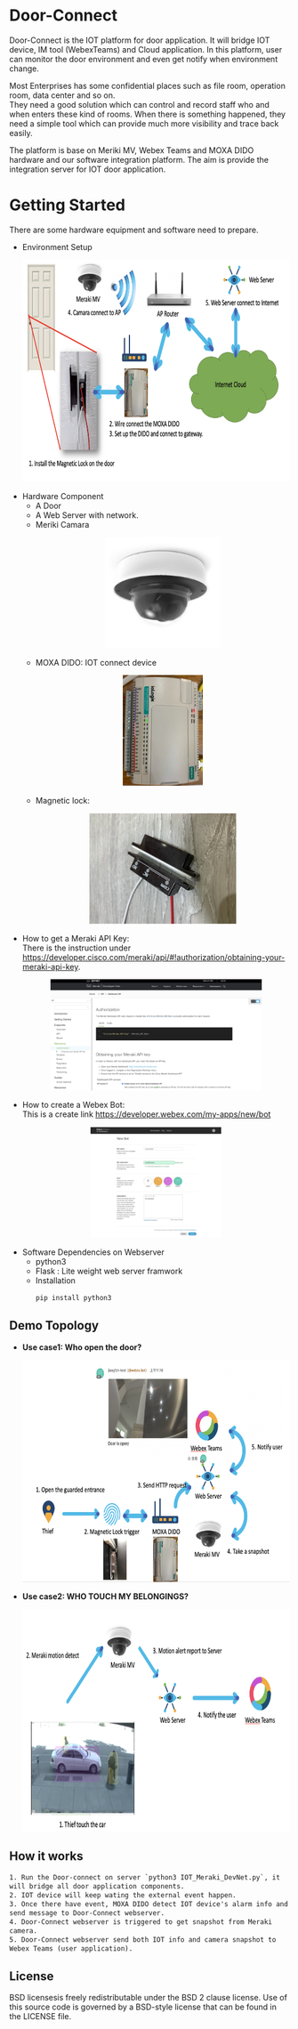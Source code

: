 Door-Connect
=====
Door-Connect is the IOT platform for door application.
It will bridge IOT device, IM tool (WebexTeams) and Cloud application.
In this platform, user can monitor the door environment and even get notify when environment change.

Most Enterprises has some confidential places such as file room, operation room, data center and so on. <br />
They need a good solution which can control and record staff who and when enters these kind of rooms. When there is something happened, they need a simple tool which can provide much more visibility and trace back easily.

The platform is base on Meriki MV, Webex Teams and MOXA DIDO hardware and our software integration platform.
The aim is provide the integration server for IOT door application.

# Getting Started
There are some hardware equipment and software need to prepare.
* Environment Setup
    <p align=center>
    <img src="docs/environment.png" alt="env" height=400px>
    </p>
* Hardware Component
    * A Door
    * A Web Server with network.
    *  Meriki Camara
        <p align=center>
        <img src="docs/meraki_mv.png" alt="Meriki Camara" height=200px>
        </p>
    *  MOXA DIDO: IOT connect device
        <p align=center>
        <img src="docs/moxa_dido.png" alt="iot switch" height=200px>
        </p>
    *  Magnetic lock:
        <p align=center>
        <img src="docs/magnetic_lock.png" alt="Magnetic Lock" height=200px>
        </p>
* How to get a Meraki API Key:<br/>
 There is the instruction under https://developer.cisco.com/meraki/api/#!authorization/obtaining-your-meraki-api-key.
    <p align=center>
        <img src="docs/GetmerakiAPIkey.png" alt="Magnetic Lock" height=200px>
    </p>
* How to create a Webex Bot:<br/>
 This is a create link https://developer.webex.com/my-apps/new/bot
    <p align=center>
        <img src="docs/CreateWebexBox.png" alt="Magnetic Lock" height=200px>
    </p>
* Software Dependencies on Webserver
    * python3 
    * Flask : Lite weight web server framwork
    * Installation
        ```bash
        pip install python3
        ```
## Demo Topology
* **Use case1: Who open the door?**
    <p align=center>
    <img src="docs/usercase1.png" alt="usercase1" height=400px>
    </p>
* **Use case2: WHO TOUCH MY BELONGINGS?**
    <p align=center>
    <img src="docs/usercase2.png" alt="usercase2" height=400px>
    </p>
## How it works
    1. Run the Door-connect on server `python3 IOT_Meraki_DevNet.py`, it will bridge all door application components.
    2. IOT device will keep wating the external event happen.
    3. Once there have event, MOXA DIDO detect IOT device's alarm info and send message to Door-Connect webserver.
    4. Door-Connect webserver is triggered to get snapshot from Meraki camera.
    5. Door-Connect webserver send both IOT info and camera snapshot to Webex Teams (user application).

## License
BSD licensesis freely redistributable under the BSD 2 clause license. Use of this source code is governed by a BSD-style license that can be found in the LICENSE file.

